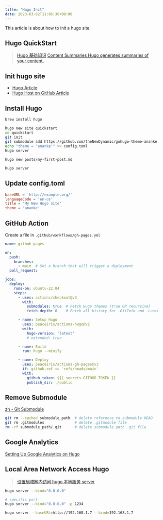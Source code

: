 ```yaml
---
title: "Hugo Init"
date: 2023-03-02T11:06:36+08:00
---
```


This article is about how to init a hugo site.

<!--more-->

## Hugo QuickStart

> [Hugo 基础知识](https://github.com/heartnn/hugo-theme-test/blob/master/README.md)
> [Content Summaries Hugo generates summaries of your content.](https://gohugo.io/content-management/summaries/)

## Init hugo site

* [Hugo Article](https://gohugo.io/getting-started/quick-start/)
* [Hugo Host on GitHub Article](https://gohugo.io/hosting-and-deployment/hosting-on-github/#types-of-github-pages)

## Install Hugo

```sh
brew install hugo

hugo new site quickstart
cd quickstart
git init
git submodule add https://github.com/theNewDynamic/gohugo-theme-ananke themes/ananke
echo "theme = 'ananke'" >> config.toml
hugo server

hugo new posts/my-first-post.md

hugo server
```

## Update config.toml

```toml
baseURL = 'http://example.org/'
languageCode = 'en-us'
title = 'My New Hugo Site'
theme = 'ananke'
```

## GitHub Action

Create a file in `.github/workflows/gh-pages.yml`

```yml
name: github pages

on:
  push:
    branches:
      - main  # Set a branch that will trigger a deployment
  pull_request:

jobs:
  deploy:
    runs-on: ubuntu-22.04
    steps:
      - uses: actions/checkout@v3
        with:
          submodules: true  # Fetch Hugo themes (true OR recursive)
          fetch-depth: 0    # Fetch all history for .GitInfo and .Lastmod

      - name: Setup Hugo
        uses: peaceiris/actions-hugo@v2
        with:
          hugo-version: 'latest'
          # extended: true

      - name: Build
        run: hugo --minify

      - name: Deploy
        uses: peaceiris/actions-gh-pages@v3
        if: github.ref == 'refs/heads/main'
        with:
          github_token: ${{ secrets.GITHUB_TOKEN }}
          publish_dir: ./public
```

## Remove Submodule

[zh - Git Submodule](https://www.littlezhang.com/2020/01/%E5%A6%82%E4%BD%95%E6%8A%8A-git-submodule-%E5%8F%98%E6%88%90%E6%99%AE%E9%80%9A%E6%96%87%E4%BB%B6%E5%A4%B9/)

```sh
git rm --cached submodule_path  # delete reference to submodule HEAD 
git rm .gitmodules              # delete .gitmodule file
rm -rf submodule_path/.git      # delete submodule path .git file
```

## Google Analytics

[Setting Up Google Analytics on Hugo](http://cloudywithachanceofdevops.com/posts/2018/05/17/setting-up-google-analytics-on-hugo/#step-2-getting-your-google-analytics-tracking-id-for-your-property)

## Local Area Network Access Hugo

> [设置局域网内访问 hugo 本地服务 server](https://it-boyer.github.io/post/old/设置局域网内访问hugo本地服务server/)

```sh
hugo server --bind="0.0.0.0"

# specific port
hugo server --bind="0.0.0.0" -p 1234

hugo server --baseURL=http://192.168.1.7 --bind=192.168.1.7   
```
